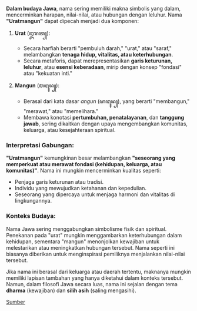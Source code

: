 **Dalam budaya Jawa**, nama sering memiliki makna simbolis yang dalam, mencerminkan harapan, nilai-nilai, atau hubungan dengan leluhur. Nama **"Uratmangun"** dapat dipecah menjadi dua komponen:  

1. **Urat** (ꦈꦫꦠ꧀):  
   - Secara harfiah berarti "pembuluh darah," "urat," atau "saraf," melambangkan **tenaga hidup, vitalitas, atau keterhubungan**.  
   - Secara metaforis, dapat merepresentasikan **garis keturunan, leluhur**, atau **esensi keberadaan**, mirip dengan konsep "fondasi" atau "kekuatan inti."  

2. **Mangun** (ꦩꦔꦸꦤ꧀):  
   - Berasal dari kata dasar *angun* (ꦲꦔꦸꦤ꧀), yang berarti "membangun," "merawat," atau "memelihara."  
   - Membawa konotasi **pertumbuhan, penatalayanan**, dan **tanggung jawab**, sering dikaitkan dengan upaya mengembangkan komunitas, keluarga, atau kesejahteraan spiritual.  

### **Interpretasi Gabungan**:  
**"Uratmangun"** kemungkinan besar melambangkan **"seseorang yang memperkuat atau merawat fondasi (kehidupan, keluarga, atau komunitas)"**. Nama ini mungkin mencerminkan kualitas seperti:  
- Penjaga garis keturunan atau tradisi.  
- Individu yang mewujudkan ketahanan dan kepedulian.  
- Seseorang yang dipercaya untuk menjaga harmoni dan vitalitas di lingkungannya.  

### **Konteks Budaya**:  
Nama Jawa sering menggabungkan simbolisme fisik dan spiritual. Penekanan pada "urat" mungkin menggambarkan keterhubungan dalam kehidupan, sementara "mangun" menonjolkan kewajiban untuk melestarikan atau meningkatkan hubungan tersebut. Nama seperti ini biasanya diberikan untuk menginspirasi pemiliknya menjalankan nilai-nilai tersebut.  

Jika nama ini berasal dari keluarga atau daerah tertentu, maknanya mungkin memiliki lapisan tambahan yang hanya diketahui dalam konteks tersebut. Namun, dalam filosofi Jawa secara luas, nama ini sejalan dengan tema **dharma** (kewajiban) dan **silih asih** (saling mengasihi).  

[Sumber](https://chat.deepseek.com/a/chat/s/83cd7508-ac65-4030-befc-02dee3fa9496)
